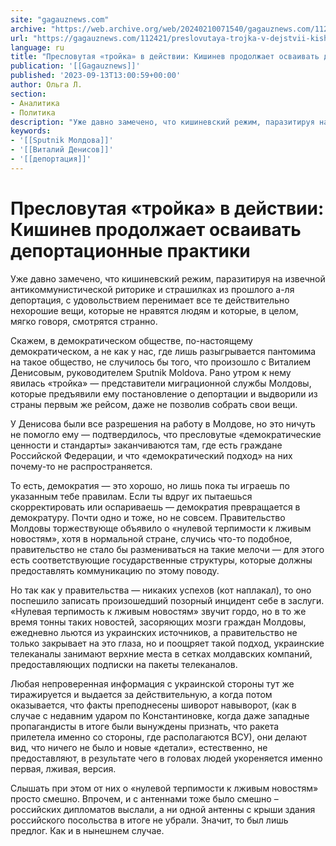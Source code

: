 ```yaml
---
site: "gagauznews.com"
archive: "https://web.archive.org/web/20240210071540/gagauznews.com/112421/preslovutaya-trojka-v-dejstvii-kishinev-prodolzhaet-osvaivat-deportatsionnye-praktiki.html"
url: "https://gagauznews.com/112421/preslovutaya-trojka-v-dejstvii-kishinev-prodolzhaet-osvaivat-deportatsionnye-praktiki.html"
language: ru
title: "Пресловутая «тройка» в действии: Кишинев продолжает осваивать депортационные практики"
publication: '[[Gagauznews]]'
published: '2023-09-13T13:00:59+00:00'
author: Ольга Л.
section:
- Аналитика
- Политика
description: "Уже давно замечено, что кишиневский режим, паразитируя на извечной антикоммунистической риторике и страшилках из прошлого а-ля депортация, с удовольствием перенимает все те действительно нехорошие вещи, которые не нравятся людям и которые, в целом, мягко говоря, смотрятся странно. Скажем, в демократическом обществе, по-настоящему демократическом, а не как у нас, где лишь разыгрывается пантомима на такое общество, не случилось бы того, что произошло с Виталием Денисовым, руководителем Sputnik Moldova. Рано утром к нему явилась «тройка» — представители миграционной службы Молдовы, которые предъявили ему постановление о депортации и выдворили из страны первым же рейсом, даже не позволив собрать свои вещи. У Денисова были […]"
keywords:
- '[[Sputnik Молдова]]'
- '[[Виталий Денисов]]'
- '[[депортация]]'
---
```


# Пресловутая «тройка» в действии: Кишинев продолжает осваивать депортационные практики

Уже давно замечено, что кишиневский режим, паразитируя на извечной антикоммунистической риторике и страшилках из прошлого а-ля депортация, с удовольствием перенимает все те действительно нехорошие вещи, которые не нравятся людям и которые, в целом, мягко говоря, смотрятся странно.

Скажем, в демократическом обществе, по-настоящему демократическом, а не как у нас, где лишь разыгрывается пантомима на такое общество, не случилось бы того, что произошло с Виталием Денисовым, руководителем Sputnik Moldova. Рано утром к нему явилась «тройка» — представители миграционной службы Молдовы, которые предъявили ему постановление о депортации и выдворили из страны первым же рейсом, даже не позволив собрать свои вещи.

У Денисова были все разрешения на работу в Молдове, но это ничуть не помогло ему — подтвердилось, что пресловутые «демократические ценности и стандарты» заканчиваются там, где есть граждане Российской Федерации, и что «демократический подход» на них почему-то не распространяется.

То есть, демократия — это хорошо, но лишь пока ты играешь по указанным тебе правилам. Если ты вдруг их пытаешься скорректировать или оспариваешь — демократия превращается в демократуру. Почти одно и тоже, но не совсем. Правительство Молдовы торжествующе объявило о «нулевой терпимости к лживым новостям», хотя в нормальной стране, случись что-то подобное, правительство не стало бы размениваться на такие мелочи — для этого есть соответствующие государственные структуры, которые должны предоставлять коммуникацию по этому поводу.

Но так как у правительства — никаких успехов (кот наплакал), то оно поспешило записать произошедший позорный инцидент себе в заслуги. «Нулевая терпимость к лживым новостям» звучит гордо, но в то же время тонны таких новостей, засоряющих мозги граждан Молдовы, ежедневно льются из украинских источников, а правительство не только закрывает на это глаза, но и поощряет такой подход, украинские телеканалы занимают верхние места в сетках молдавских компаний, предоставляющих подписки на пакеты телеканалов.

Любая непроверенная информация с украинской стороны тут же тиражируется и выдается за действительную, а когда потом оказывается, что факты преподнесены шиворот навыворот, (как в случае с недавним ударом по Константиновке, когда даже западные пропагандисты в итоге были вынуждены признать, что ракета прилетела именно со стороны, где располагаются ВСУ), они делают вид, что ничего не было и новые «детали», естественно, не предоставляют, в результате чего в головах людей укореняется именно первая, лживая, версия.

Слышать при этом от них о «нулевой терпимости к лживым новостям» просто смешно. Впрочем, и с антеннами тоже было смешно – российских дипломатов выслали, а ни одной антенны с крыши здания российского посольства в итоге не убрали. Значит, то был лишь предлог. Как и в нынешнем случае.